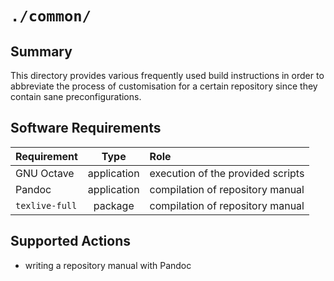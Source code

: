 <!------------------------------------------------------------------------------
--
-- Copyright (C) 2022 Kevin Matthes
--
-- This program is free software; you can redistribute it and/or modify
-- it under the terms of the GNU General Public License as published by
-- the Free Software Foundation; either version 2 of the License, or
-- (at your option) any later version.
--
-- This program is distributed in the hope that it will be useful,
-- but WITHOUT ANY WARRANTY; without even the implied warranty of
-- MERCHANTABILITY or FITNESS FOR A PARTICULAR PURPOSE.  See the
-- GNU General Public License for more details.
--
-- You should have received a copy of the GNU General Public License along
-- with this program; if not, write to the Free Software Foundation, Inc.,
-- 51 Franklin Street, Fifth Floor, Boston, MA 02110-1301 USA.
--
----
--
--  FILE
--      README.md
--
--  BRIEF
--      Important information regarding this project.
--
--  AUTHOR
--      Kevin Matthes
--
--  COPYRIGHT
--      (C) 2022 Kevin Matthes.
--      This file is licensed GPL 2 as of June 1991.
--
--  DATE
--      2022
--
--  NOTE
--      See `LICENSE' for full license.
--
------------------------------------------------------------------------------->

# `./common/`

## Summary

This directory provides various frequently used build instructions in order to
abbreviate the process of customisation for a certain repository since they
contain sane preconfigurations.

## Software Requirements

| Requirement       | Type          | Role                              |
|:------------------|:-------------:|:----------------------------------|
| GNU Octave        | application   | execution of the provided scripts |
| Pandoc            | application   | compilation of repository manual  |
| `texlive-full`    | package       | compilation of repository manual  |

## Supported Actions

* writing a repository manual with Pandoc

<!----------------------------------------------------------------------------->
